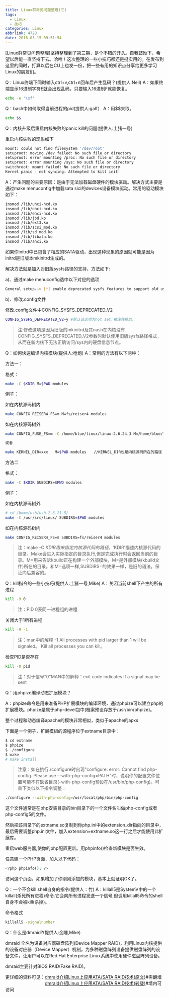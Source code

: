 ```yaml
---
title: Linux群常见问题整理(三)
tags:
  - Linux
  - 技巧
categories: Linux
abbrlink: 4728
date: 2016-03-15 09:51:54
---
```


[Linux群常见问题整理]坚持整理到了第三期，是个不错的开头。自我鼓励下，希望以后能一直坚持下去。哈哈！这次整理的一些小技巧都还是挺实用的。在发布到这里的同时，打算以后在CU上也发一份，把一些有用的知识点分享给更多学习Linux的朋友们。

Q：Linux终端下同时输入ctrl+v,ctrl+n回车后产生乱码？(提供人:Neil)
A：如果终端显示16进制字符E就会出现乱码，只要输入16进制F就能恢复。
```bash
echo -e '\xf'
```
Q：bash中如何取得当前进程的pid(提供人:galf）
A：用$$来取。
```bash
echo $$ 
```
Q：内核升级后重启内核失败的panic kill的问题(提供人:土猪一号)<!-- more -->

重启内核失败的现象如下
```bash
mount: could not find filesystem '/dev/root'
setuproot: moving /dev failed: No such file or directory
setuproot: error mounting /proc: No such file or directory
setuproot: error mounting /sys: No such file or directory
switchroot: mount failed: No such file or directory
Kernel panic - not syncing: Attempted to kill init!
```
A：产生问题的主要原因：是由于无法加载磁盘硬件的模块驱动。解决方式主要是通过make menuconfig中加载sata sici的devices设备模块驱动。常用的驱动模块如下：
```bash
insmod /lib/uhci-hcd.ko 
insmod /lib/ohci-hcd.ko 
insmod /lib/ehci-hcd.ko 
insmod /lib/jbd.ko
insmod /lib/ext3.ko
insmod /lib/scsi_mod.ko
insmod /lib/sd_mod.ko
insmod /lib/libata.ko
insmod /lib/ahci.ko 
```
如果你initrd中已包含了相应的SATA驱动，出现这种现象的原因就可能是因为initrd是旧版本mkinitrd生成的。

解决方法就是加入对旧版sysfs路径的支持，方法如下:

a)、通过make menuconfig选中以下对应的选项
```bash
General setup--> [*] enable deprecated sysfs features to support old userspace tools 
```
b)、修改.config文件

修改.config文件中CONFIG_SYSFS_DEPRECATED_V2
```bash
CONFIG_SYSFS_DEPRECATED_V2=y #默认该选项为not set,被注释掉的。
```
>注:修改这项是因为旧版的mkinitrd及其nash在内核没有CONFIG_SYSFS_DEPRECATED_V2参数时默认使用旧版sysfs路径格式，从而在新内核下无法正确访问/sys内的硬盘信息节点。

Q：如何快速编译内核模块(提供人:枪炮)
A：常用的方法有以下两种：

方法一：

格式：
```bash
make -C $KDIR M=$PWD modules 
```
例子：

如在内核源码树内
```bash
make CONFIG_REISER4_FS=m M=fs/reiser4 modules
```
如在内核源码树外
```bash
make CONFIG_FUSE_FS=m -C /home/blue/linux/linux-2.6.24.3 M=/home/blue/linux/linux-2.6.24.3/drivers/char/mydriver/ modules

或者

make KERNEL_DIR=xxx   M=$PWD modules　　//KERNEL_DIR也是内核源码所在的路径
```
方法二

格式：
```bash
make -C $KDIR SUBDIRS=$PWD modules 
```
例子：

如在内核源码树外
```bash
# cd /home/usb/usb-2.6.21.5/
make -C /usr/src/linux/ SUBDIRS=$PWD modules
```
如在内核源码树内
```bash
make CONFIG_REISER4_FS=m SUBDIRS=fs/reiser4 modules
```
>注：make -C $KDIR用来指定内核源代码的路径。'$KDIR'描述内核源代码的目录。Make会进入实际指定的目录执行,但是完成执行时会返回当前的目录。M=用来告诉kbuild正在构建一个外部模块，M=是外部模块(kbuild文件)所在的目录。和M=选项一样,SUBDIRS=的效果一样，是旧的语法。保证向后兼容的。

Q：kill指令的一些小技巧(提供人:土猪一号,Mike)
A：关闭当前shell下产生的所有进程
```bash
kill -9 0
```
>注：PID  0表同一进程组的进程

关闭大于1所有进程
```bash
kill -9 -1
```
>注：man中的解释
>-1 All processes with pid larger than 1 will be signaled。
>   Kill all processes you can kill。

检查PID是否存在
```bash
kill -0 pid
```
>注：对于信号“0”MAN中的解释：exit code indicates if a signal may be sent

Q：用phpize编译动态扩展模块？

A：phpize命令是用来准备PHP扩展模块的编译环境，通过phpize可以建立php的扩展模块。phpize是属于php-devel包中(档案预设存放于/usr/bin/phpize)。

整个过程和动态编译apache的模块非常相似，类似于apache的apxs

下面是一个例子，扩展模組的源程序位于extname目录中：
```bash
$ cd extname
$ phpize
$ ./configure     
$ make
# make install
```
>注意：如在执行./configure时出现"configure: error: Cannot find php-config. Please use --with-php-config=PATH"时，说明你的配置文件位置可能不在缺省目录(–with-php-config预设在/usr/bin/php-config)。可重下类似以下指令调整：
```bash
./configure --with-php-config=/usr/local/php/bin/php-config
```
这个文件通常是在php安装目录的bin目录下的一个文件名叫做php-config或者php-config5的文件。

然后把该目录下的extname.so复制到你php.ini中的extension_dir指向的目录中，最后需要调整php.ini文件，加入extension=extname.so这一行之后才能使用此扩展库。

重启web服务器,使你的php配置更新。用phpinfo()检查新模块是否生效。

任意建一个PHP页面，加入以下代码：
```bash
<?php phpinfo(); ?>
```
访问这个页面，如果增加了你刚刚添加的模块，基本上就证明OK了。

Q：一个不会kill shell自身的指令(提供人：竹)
A：killall5是SystemV中的一个killall(杀死所有进程)命令.它会向所有进程发送一个信号,但调用killall5命令的shell自身不会被kill(杀掉)。

命令格式
```bash
killall5 -signalnumber
```
Q：什么是dmraid?(提供人:金雕,Mike)

dmraid 全名为设备对应器磁盘阵列(Device Mapper RAID)，利用Linux内核提供的设备对应器（Device Mapper）机制，为多种磁盘阵列设备提供磁盘阵列的设备文件，让用户可以在Red Hat Enterprise Linux系统中使用硬件磁盘阵列设备。

dmraid主要针对BIOS RAID(Fake RAID)。

更详细的资料可见：<a href="http://www.babyface.idv.tw/NetAdmin/11200612dmraid/" target="_blank">dmraid介绍Linux上应用ATA/SATA RAID技术(原文)</a>#需翻墙  
　　　　　　　　　<a href="http://www.php-oa.com/2008/01/31/dmraidjieshaolinuxshangyingyongatasataraidjishu.html" target="_blank">dmraid介绍Linux上应用ATA/SATA RAID技术(转载)</a>#墙内可访问　